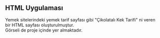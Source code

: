 HTML Uygulaması
---
  Yemek sitelerindeki yemek tarif sayfası gibi "Çikolatalı Kek Tarifi" ni veren bir HTML sayfası oluşturulmuştur.  
Görseli de proje içinde yer almaktadır.
